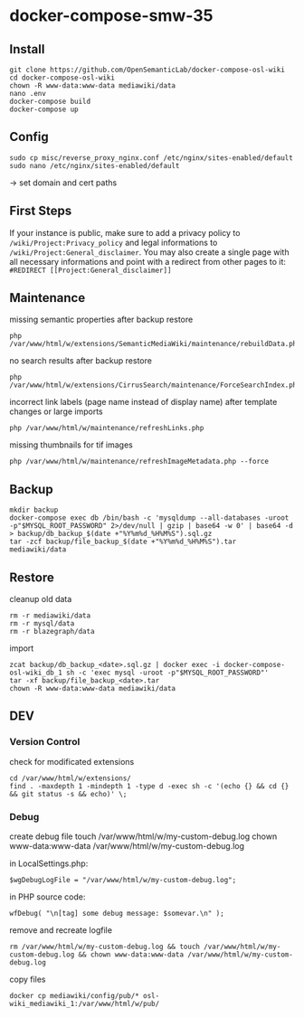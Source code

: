 # docker-compose-smw-35

## Install
```
git clone https://github.com/OpenSemanticLab/docker-compose-osl-wiki
cd docker-compose-osl-wiki
chown -R www-data:www-data mediawiki/data
nano .env
docker-compose build
docker-compose up
```

## Config
```
sudo cp misc/reverse_proxy_nginx.conf /etc/nginx/sites-enabled/default
sudo nano /etc/nginx/sites-enabled/default
```
-> set domain and cert paths

## First Steps

If your instance is public, make sure to add a privacy policy to `/wiki/Project:Privacy_policy` and legal informations to `/wiki/Project:General_disclaimer`.
You may also create a single page with all necessary informations and point with a redirect from other pages to it: `#REDIRECT [[Project:General_disclaimer]]`

## Maintenance

missing semantic properties after backup restore
```
php /var/www/html/w/extensions/SemanticMediaWiki/maintenance/rebuildData.php
```

no search results after backup restore
```
php /var/www/html/w/extensions/CirrusSearch/maintenance/ForceSearchIndex.php
```

incorrect link labels (page name instead of display name) after template changes or large imports
```
php /var/www/html/w/maintenance/refreshLinks.php
```

missing thumbnails for tif images
```
php /var/www/html/w/maintenance/refreshImageMetadata.php --force
```

## Backup
```
mkdir backup
docker-compose exec db /bin/bash -c 'mysqldump --all-databases -uroot -p"$MYSQL_ROOT_PASSWORD" 2>/dev/null | gzip | base64 -w 0' | base64 -d > backup/db_backup_$(date +"%Y%m%d_%H%M%S").sql.gz
tar -zcf backup/file_backup_$(date +"%Y%m%d_%H%M%S").tar mediawiki/data
```

## Restore
cleanup old data
```
rm -r mediawiki/data
rm -r mysql/data
rm -r blazegraph/data
```
import
```
zcat backup/db_backup_<date>.sql.gz | docker exec -i docker-compose-osl-wiki_db_1 sh -c 'exec mysql -uroot -p"$MYSQL_ROOT_PASSWORD"'
tar -xf backup/file_backup_<date>.tar
chown -R www-data:www-data mediawiki/data
```

## DEV

### Version Control
check for modificated extensions
```
cd /var/www/html/w/extensions/
find . -maxdepth 1 -mindepth 1 -type d -exec sh -c '(echo {} && cd {} && git status -s && echo)' \;
```

### Debug
create debug file
touch /var/www/html/w/my-custom-debug.log
chown www-data:www-data /var/www/html/w/my-custom-debug.log

in LocalSettings.php:
```
$wgDebugLogFile = "/var/www/html/w/my-custom-debug.log";
```
in PHP source code:
```
wfDebug( "\n[tag] some debug message: $somevar.\n" );
```
remove and recreate logfile
```
rm /var/www/html/w/my-custom-debug.log && touch /var/www/html/w/my-custom-debug.log && chown www-data:www-data /var/www/html/w/my-custom-debug.log
```

copy files
```
docker cp mediawiki/config/pub/* osl-wiki_mediawiki_1:/var/www/html/w/pub/
```
